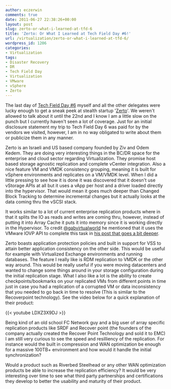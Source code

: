 ```yaml
---
author: eczerwin
comments: true
date: 2011-06-27 22:38:26+00:00
layout: post
slug: zerto-or-what-i-learned-at-tfd-6
title: 'Zerto: Or What I Learned at Tech Field Day #6!'
url: /virtualization/zerto-or-what-i-learned-at-tfd-6/
wordpress_id: 1206
categories:
- Virtualization
tags:
- Disaster Recovery
- DR
- Tech Field Day
- Virtualization
- VMware
- vSphere
- Zerto
---
```


The last day of [Tech Field Day #6](http://techfieldday.com/2011/tfd6/) myself and all the other delegates were lucky enough to get a sneak peek at stealth startup '[Zerto](http://zerto.com)'. We weren't allowed to talk about it until the 22nd and I know I am a little slow on the punch but I currently haven't seen a lot of coverage.  Just for an initial disclosure statement my trip to Tech Field Day 6 was paid for by the vendors we visited, however, I am in no way obligated to write about them or publicize them in any manner.

Zerto is an Israeli and US based company founded by Ziv and Odem Kedem. They are doing very interesting things in the BC/DR space for the enterprise and cloud sector regarding Virtualization.  They promise host based storage agnostic replication and complete vCenter integration.  Also a nice feature VM and VMDK consistency grouping, meaning it is built for vSphere environments and replicates on a VM/VMDK level. When I did a little pressing to see how it is done it was discovered that it doesn't use vStorage APIs at all but it uses a vApp per host and a driver loaded directly into the hypervisor. That would mean it goes much deeper than Changed Block Tracking to determine incremental changes but it actually looks at the data coming thru the vSCSI stack.

It works similar to a lot of current enterprise replication products where in that it splits the IO as reads and writes are coming thru, however, instead of putting it into Array Cache it puts it into memory since it is working directly in the Hypervisor. To credit [@gabvirtualworld](http://twitter.com/@gabvirtualworld) he mentioned that it uses the VMware IOVP API to complete this task in [his post that goes a bit deeper](http://www.gabesvirtualworld.com/zerto-replication-and-disaster-recovery-the-easy-way/).

Zerto boasts application protection policies and built in support for VSS to attain better application consistency on the other side. This would be useful for example with Virtualized Exchange environments and running databases. The feature I really like is RDM replication to VMDK or the other way around.  This would be really useful if you were moving datacenters and wanted to change some things around in your storage configuration during the initial replication stage.  What I also like a lot is the ability to create checkpoints/bookmarks on your replicated VMs from different points in time just in case you had a replication of a corrupted VM or data inconsistency that you needed to go back in time to resolve (This is similar to the Recoverpoint technology).  See the video below for a quick explanation of their product:

{{< youtube LDXZ3X9DJ  >}}

Being kind of an old school FC Network guy and a big user of array specific replication products like SRDF and Recover point (the founders of the company actually created the Recover Point Technology and sold it to EMC) I am still very curious to see the speed and resilliency of the replication.  For instance would the built in compression and WAN optimization be enough for a massive 100TB+ environment and how would it handle the initial synchronization?

Would a product such as Riverbed Steelhead or any other WAN optimization products be able to increase the replication efficiency?  It would be very interesting over time to see what third party partnerships and certifications they develop to better the usability and maturity of their product.
